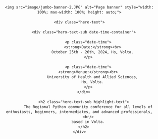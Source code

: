 <!-- ---
title: 2024 PyHo Conference
description: A foundational regional Python Conference of the Python and developer community in Volta.
--- -->

<!-- Full width banner image -->
<div style="text-align: center;">

  <!-- <img src="image/pythonhoC.png" alt="Conference Logo" style="width: 15%; position: absolute; top: 25%; left: 42%;"> -->

</div>

<!-- Centered content -->
<div style="text-align: center;">

    <img src="image/jumbo-banner-2.JPG" alt="Page banner" style="width: 100%; max-width: 100%; height: auto;">

    <div class="hero-text">

        <div class="hero-text-sub date-time-container">

            <p class="date-time">
                <strong>Date:</strong><br>
                October 25th - 26th, 2024, Ho, Volta.
            </p>

            <p class="date-time">
            <strong>Venue:</strong><br>
                University of Health and Allied Sciences,
                Ho, Volta.
            </p>
        </div>

        <h2 class="hero-text-sub highlight-text">
            The Regional Python community conference for all levels of enthusiasts, beginners, intermediates, and advanced professionals,
            <br/>
            based in Volta.
        </h2>
    </div>

</div>
